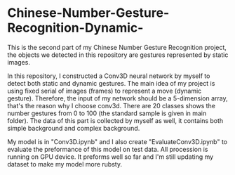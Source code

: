 # Chinese-Number-Gesture-Recognition-Dynamic-
This is the second part of my Chinese Number Gesture Recognition project, the objects we detected in this repository are gestures represented by static images.

In this repository, I constructed a Conv3D neural network by myself to detect both static and dynamic gestures. The main idea of my project is using fixed serial of images (frames) to represent a move (dynamic gesture). Therefore, the input of my network should be a 5-dimension array, that's the reason why I choose conv3d. There are 20 classes shows the number gestures from 0 to 100 (the standard sample is given in main folder). The data of this part is collected by myself as well, it contains both simple background and complex background.

My model is in "Conv3D.ipynb" and I also create "EvaluateConv3D.ipynb" to evaluate the preformance of this model on test data. All procession is running on GPU device. It preforms well so far and I'm still updating my dataset to make my model more rubsty.
